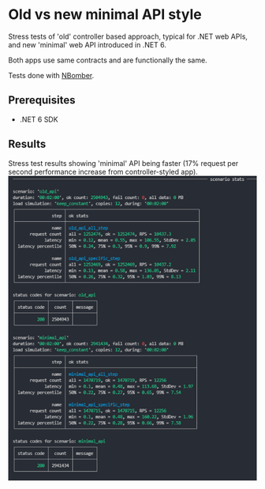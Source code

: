 # Old vs new minimal API style

Stress tests of 'old' controller based approach, typical for .NET web APIs, and new 'minimal' web API introduced in .NET 6.

Both apps use same contracts and are functionally the same.

Tests done with [NBomber](https://github.com/PragmaticFlow/NBomber).

## Prerequisites

* .NET 6 SDK

## Results

Stress test results showing 'minimal' API being faster (17% request per second performance increase from controller-styled app).  
<img src="StressTests/media/results.png" alt="drawing" />